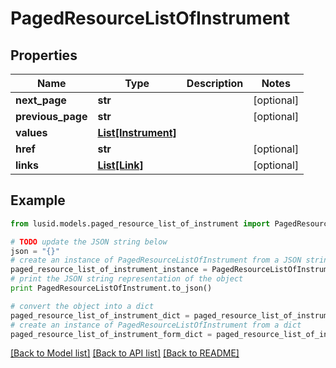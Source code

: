 # PagedResourceListOfInstrument


## Properties
Name | Type | Description | Notes
------------ | ------------- | ------------- | -------------
**next_page** | **str** |  | [optional] 
**previous_page** | **str** |  | [optional] 
**values** | [**List[Instrument]**](Instrument.md) |  | 
**href** | **str** |  | [optional] 
**links** | [**List[Link]**](Link.md) |  | [optional] 

## Example

```python
from lusid.models.paged_resource_list_of_instrument import PagedResourceListOfInstrument

# TODO update the JSON string below
json = "{}"
# create an instance of PagedResourceListOfInstrument from a JSON string
paged_resource_list_of_instrument_instance = PagedResourceListOfInstrument.from_json(json)
# print the JSON string representation of the object
print PagedResourceListOfInstrument.to_json()

# convert the object into a dict
paged_resource_list_of_instrument_dict = paged_resource_list_of_instrument_instance.to_dict()
# create an instance of PagedResourceListOfInstrument from a dict
paged_resource_list_of_instrument_form_dict = paged_resource_list_of_instrument.from_dict(paged_resource_list_of_instrument_dict)
```
[[Back to Model list]](../README.md#documentation-for-models) [[Back to API list]](../README.md#documentation-for-api-endpoints) [[Back to README]](../README.md)


